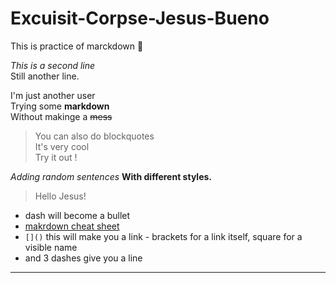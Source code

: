 
# Excuisit-Corpse-Jesus-Bueno
  
This is practice of marckdown :metal:
  
*This is a second line*  
Still another line.  
  
I'm just another user  
Trying some **markdown**  
Without makinge a ~~mess~~  
  
> You can also do blockquotes  
> It's very cool  
> Try it out !  

*Adding random sentences*
**With different styles.**
>Hello Jesus!

- dash will become a bullet
- [makrdown cheat sheet](https://www.markdownguide.org/cheat-sheet/) 
- ```[]()``` this will make you a link - brackets for a link itself, square for a visible name
- and 3 dashes give you a line
---

